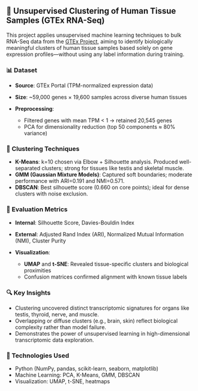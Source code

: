 
## 🧬 Unsupervised Clustering of Human Tissue Samples (GTEx RNA-Seq)

This project applies unsupervised machine learning techniques to bulk RNA-Seq data from the [GTEx Project](https://gtexportal.org/), aiming to identify biologically meaningful clusters of human tissue samples based solely on gene expression profiles—without using any label information during training.

### 📊 Dataset

* **Source**: GTEx Portal (TPM-normalized expression data)
* **Size**: \~59,000 genes × 19,600 samples across diverse human tissues
* **Preprocessing**:

  * Filtered genes with mean TPM < 1 → retained 20,545 genes
  * PCA for dimensionality reduction (top 50 components ≈ 80% variance)

### 🤖 Clustering Techniques

* **K-Means**: k=10 chosen via Elbow + Silhouette analysis. Produced well-separated clusters; strong for tissues like testis and skeletal muscle.
* **GMM (Gaussian Mixture Models)**: Captured soft boundaries; moderate performance with ARI=0.191 and NMI=0.571.
* **DBSCAN**: Best silhouette score (0.660 on core points); ideal for dense clusters with noise exclusion.

### 🧪 Evaluation Metrics

* **Internal**: Silhouette Score, Davies-Bouldin Index
* **External**: Adjusted Rand Index (ARI), Normalized Mutual Information (NMI), Cluster Purity
* **Visualization**:

  * **UMAP** and **t-SNE**: Revealed tissue-specific clusters and biological proximities
  * Confusion matrices confirmed alignment with known tissue labels

### 🔍 Key Insights

* Clustering uncovered distinct transcriptomic signatures for organs like testis, thyroid, nerve, and muscle.
* Overlapping or diffuse clusters (e.g., brain, skin) reflect biological complexity rather than model failure.
* Demonstrates the power of unsupervised learning in high-dimensional transcriptomic data exploration.

### 📁 Technologies Used

* Python (NumPy, pandas, scikit-learn, seaborn, matplotlib)
* Machine Learning: PCA, K-Means, GMM, DBSCAN
* Visualization: UMAP, t-SNE, heatmaps

